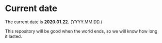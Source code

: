 # Current date

The current date is **2020.01.22.** (YYYY.MM.DD.)

This repository will be good when the world ends, so we will know how long it lasted.